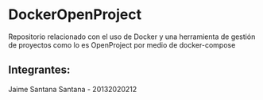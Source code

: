 # DockerOpenProject
Repositorio relacionado con el uso de Docker y una herramienta de gestión de proyectos como lo es OpenProject por medio de docker-compose

## Integrantes:
Jaime Santana Santana - 20132020212
